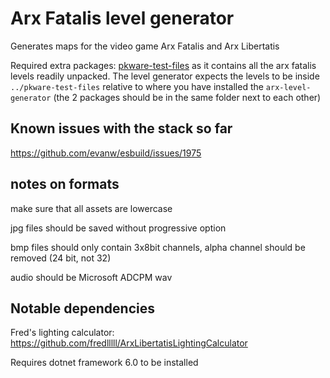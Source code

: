# Arx Fatalis level generator

Generates maps for the video game Arx Fatalis and Arx Libertatis

Required extra packages: [pkware-test-files](https://github.com/meszaros-lajos-gyorgy/pkware-test-files)
as it contains all the arx fatalis levels readily unpacked. The level generator expects the levels to be
inside `../pkware-test-files` relative to where you have installed the `arx-level-generator` (the 2 packages
should be in the same folder next to each other)

## Known issues with the stack so far

https://github.com/evanw/esbuild/issues/1975

## notes on formats

make sure that all assets are lowercase

jpg files should be saved without progressive option

bmp files should only contain 3x8bit channels, alpha channel should be removed (24 bit, not 32)

audio should be Microsoft ADCPM wav

## Notable dependencies

Fred's lighting calculator: https://github.com/fredlllll/ArxLibertatisLightingCalculator

Requires dotnet framework 6.0 to be installed
